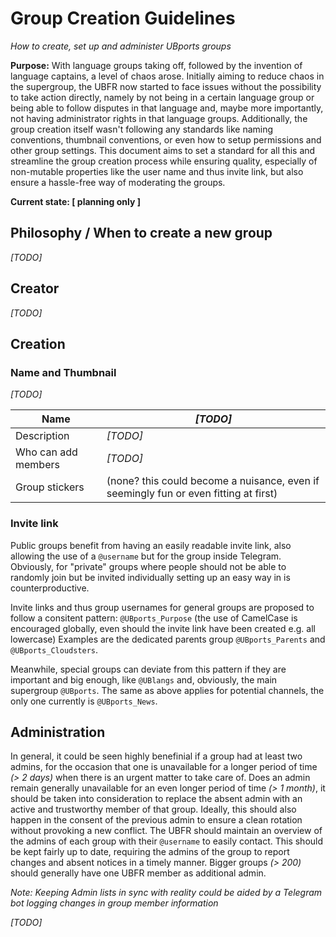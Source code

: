 # Group Creation Guidelines

*How to create, set up and administer UBports groups*

**Purpose:** With language groups taking off, followed by the invention of language captains, a level of chaos arose. Initially aiming to reduce chaos in the supergroup, the UBFR now started to face issues without the possibility to take action directly, namely by not being in a certain language group or being able to follow disputes in that language and, maybe more importantly, not having administrator rights in that language groups. Additionally, the group creation itself wasn't following any standards like naming conventions, thumbnail conventions, or even how to setup permissions and other group settings. This document aims to set a standard for all this and streamline the group creation process while ensuring quality, especially of non-mutable properties like the user name and thus invite link, but also ensure a hassle-free way of moderating the groups.

**Current state:    [ planning only ]**



## Philosophy / When to create a new group

*[TODO]*

## Creator

*[TODO]*

## Creation

### Name and Thumbnail

*[TODO]*

Name | *[TODO]*
-------- | --------
Description | *[TODO]*
Who can add members | *[TODO]*
Group stickers | (none? this could become a nuisance, even if seemingly fun or even fitting at first)

### Invite link

Public groups benefit from having an easily readable invite link, also allowing the use of a `@username` but for the group inside Telegram. Obviously, for "private" groups where people should not be able to randomly join but be invited individually setting up an easy way in is counterproductive.

Invite links and thus group usernames for general groups are proposed to follow a consitent pattern:    `@UBports_Purpose`  (the use of CamelCase is encouraged globally, even should the invite link have been created e.g. all lowercase)
Examples are the dedicated parents group `@UBports_Parents` and `@UBports_Cloudsters`.

Meanwhile, special groups can deviate from this pattern if they are important and big enough, like `@UBlangs` and, obviously, the main supergroup `@UBports`.
The same as above applies for potential channels, the only one currently is `@UBports_News`.

## Administration

In general, it could be seen highly benefinial if a group had at least two admins, for the occasion that one is unavailable for a longer period of time *(> 2 days)* when there is an urgent matter to take care of. Does an admin remain generally unavailable for an even longer period of time *(> 1 month)*, it should be taken into consideration to replace the absent admin with an active and trustworthy member of that group. Ideally, this should also happen in the consent of the previous admin to ensure a clean rotation without provoking a new conflict. The UBFR should maintain an overview of the admins of each group with their `@username` to easily contact. This should be kept fairly up to date, requiring the admins of the group to report changes and absent notices in a timely manner. Bigger groups *(> 200)* should generally have one UBFR member as additional admin.

*Note: Keeping Admin lists in sync with reality could be aided by a Telegram bot logging changes in group member information*

*[TODO]*
